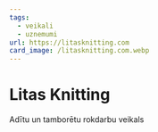 ```yaml
---
tags:
  - veikali
  - uznemumi
url: https://litasknitting.com
card_image: /litasknitting.com.webp
---
```


# Litas Knitting

Adītu un tamborētu rokdarbu veikals
